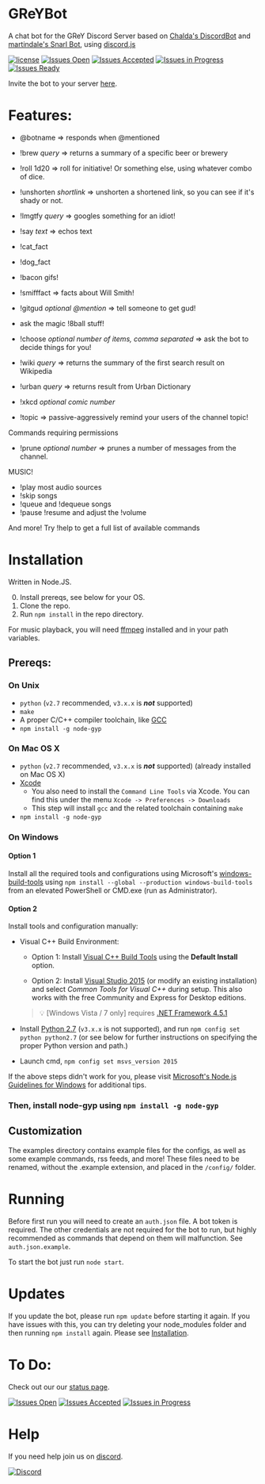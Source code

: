 # GReYBot
A chat bot for the GReY Discord Server based on [Chalda's DiscordBot](https://github.com/chalda/DiscordBot) and [martindale's Snarl Bot](https://github.com/martindale/snarl), using [discord.js](https://github.com/hydrabolt/discord.js/)

[![license](https://img.shields.io/github/license/richardson-media-house/greybot.svg?style=flat-square&colorB=00aaff)](https://github.com/richardson-media-house/GReYBot) [![Issues Open](https://img.shields.io/github/issues-raw/richardson-media-house/GReYBot.svg?style=flat-square&label=issues%20open&colorB=ff0000)](https://waffle.io/richardson-media-house/GReYBot) [![Issues Accepted](https://img.shields.io/github/issues-raw/richardson-media-house/GReYBot/accepted.svg?style=flat-square&label=issues%20reviewed&colorB=00aaff)](https://waffle.io/richardson-media-house/GReYBot) [![Issues in Progress](https://img.shields.io/github/issues-raw/richardson-media-house/GReYBot/in-progress.svg?style=flat-square&label=issues%20in%20progress&colorB=0000ff)](http://waffle.io/richardson-media-house/GReYBot) [![Issues Ready](https://img.shields.io/github/issues-raw/richardson-media-house/GReYBot/ready-for-review.svg?style=flat-square&label=issues%20ready&colorB=ff00aa)](http://waffle.io/richardson-media-house/GReYBot)

Invite the bot to your server [here](https://discordapp.com/oauth2/authorize?client_id=283636170741514250&scope=bot&permissions=66186303).

# Features:

- @botname => responds when @mentioned

- !brew *query* => returns a summary of a specific beer or brewery

- !roll 1d20 => roll for initiative! Or something else, using whatever combo of dice.

- !unshorten *shortlink* => unshorten a shortened link, so you can see if it's shady or not.

- !lmgtfy *query* => googles something for an idiot!

- !say *text* => echos text

- !cat_fact

- !dog_fact

- !bacon gifs!

- !smifffact => facts about Will Smith!

- !gitgud *optional @mention* => tell someone to get gud!

- ask the magic !8ball stuff!

- !choose *optional number of items, comma separated* => ask the bot to decide things for you!

- !wiki *query* => returns the summary of the first search result on Wikipedia

- !urban *query* => returns result from Urban Dictionary

- !xkcd *optional comic number*

- !topic => passive-aggressively remind your users of the channel topic!

Commands requiring permissions
- !prune *optional number* => prunes a number of messages from the channel.

MUSIC!
- !play most audio sources
- !skip songs
- !queue and !dequeue songs
- !pause !resume and adjust the !volume

And more! Try !help to get a full list of available commands

# Installation

Written in Node.JS.

0. Install prereqs, see below for your OS.
1. Clone the repo.
2. Run `npm install` in the repo directory.

For music playback, you will need [ffmpeg](https://www.ffmpeg.org/download.html) installed and in your path variables.

## Prereqs:

### On Unix

   * `python` (`v2.7` recommended, `v3.x.x` is __*not*__ supported)
   * `make`
   * A proper C/C++ compiler toolchain, like [GCC](https://gcc.gnu.org)
   * `npm install -g node-gyp`

### On Mac OS X

   * `python` (`v2.7` recommended, `v3.x.x` is __*not*__ supported) (already installed on Mac OS X)
   * [Xcode](https://developer.apple.com/xcode/download/)
     * You also need to install the `Command Line Tools` via Xcode. You can find this under the menu `Xcode -> Preferences -> Downloads`
     * This step will install `gcc` and the related toolchain containing `make`
   * `npm install -g node-gyp`

### On Windows

#### Option 1

Install all the required tools and configurations using Microsoft's [windows-build-tools](https://github.com/felixrieseberg/windows-build-tools) using `npm install --global --production windows-build-tools` from an elevated PowerShell or CMD.exe (run as Administrator).

#### Option 2

Install tools and configuration manually:
   * Visual C++ Build Environment:
     * Option 1: Install [Visual C++ Build Tools](http://landinghub.visualstudio.com/visual-cpp-build-tools) using the **Default Install** option.

     * Option 2: Install [Visual Studio 2015](https://www.visualstudio.com/products/visual-studio-community-vs) (or modify an existing installation) and select *Common Tools for Visual C++* during setup. This also works with the free Community and Express for Desktop editions.

     > :bulb: [Windows Vista / 7 only] requires [.NET Framework 4.5.1](http://www.microsoft.com/en-us/download/details.aspx?id=40773)

   * Install [Python 2.7](https://www.python.org/downloads/) (`v3.x.x` is not supported), and run `npm config set python python2.7` (or see below for further instructions on specifying the proper Python version and path.)
   * Launch cmd, `npm config set msvs_version 2015`

   If the above steps didn't work for you, please visit [Microsoft's Node.js Guidelines for Windows](https://github.com/Microsoft/nodejs-guidelines/blob/master/windows-environment.md#compiling-native-addon-modules) for additional tips.

### Then, install node-gyp using `npm install -g node-gyp`

## Customization
The examples directory contains example files for the configs, as well as some example commands, rss feeds, and more! These files need to be renamed, without the .example extension, and placed in the `/config/` folder.

# Running
Before first run you will need to create an `auth.json` file. A bot token is required. The other credentials are not required for the bot to run, but highly recommended as commands that depend on them will malfunction. See `auth.json.example`.

To start the bot just run
`node start`.

# Updates
If you update the bot, please run `npm update` before starting it again. If you have
issues with this, you can try deleting your node_modules folder and then running
`npm install` again. Please see [Installation](#Installation).

# To Do:
Check out our our [status page](https://waffle.io/richardson-media-house/GReYBot).

[![Issues Open](https://img.shields.io/github/issues-raw/richardson-media-house/GReYBot.svg?style=flat-square&label=issues%20open&colorB=ff0000)](https://waffle.io/richardson-media-house/GReYBot) [![Issues Accepted](https://img.shields.io/github/issues-raw/richardson-media-house/GReYBot/accepted.svg?style=flat-square&label=issues%20reviewed&colorB=00aaff)](https://waffle.io/richardson-media-house/GReYBot) [![Issues in Progress](https://img.shields.io/github/issues-raw/richardson-media-house/GReYBot/in-progress.svg?style=flat-square&label=issues%20in%20progress&colorB=0000ff)](http://waffle.io/richardson-media-house/GReYBot)

# Help
If you need help join us on [discord](https://discord.gg/A8a2yeP).

[![Discord](https://img.shields.io/discord/294483428651302924.svg?style=flat-square)](https://discord.gg/A8a2yeP)
